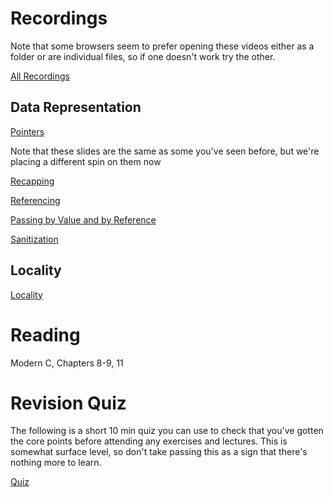 # Recordings

Note that some browsers seem to prefer opening these videos either as a folder 
or are individual files, so if one doesn't work try the other.

[All Recordings](https://sid.erda.dk/sharelink/hJyutZKmQd)

## Data Representation

[Pointers](https://sid.erda.dk/share_redirect/hetqkcVgii)

Note that these slides are the same as some you've seen before, but we're placing a different spin on them now

[Recapping](https://sid.erda.dk/share_redirect/fKoR8ZOfyX)

[Referencing](https://sid.erda.dk/share_redirect/dT0190XlEq)

[Passing by Value and by Reference](https://sid.erda.dk/share_redirect/Cr470SmBE8)

[Sanitization](https://sid.erda.dk/share_redirect/hfbmcKD11a)

## Locality

[Locality](https://sid.erda.dk/share_redirect/bYdofP1G00)

# Reading

Modern C, Chapters 8-9, 11

# Revision Quiz

The following is a short 10 min quiz you can use to check that you've gotten
the core points before attending any exercises and lectures. This is somewhat
surface level, so don't take passing this as a sign that there's nothing more
to learn.

[Quiz](https://absalon.ku.dk/courses/85611/quizzes/109965)